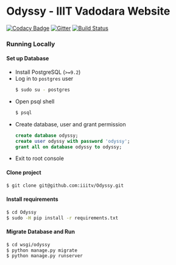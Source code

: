 # Odyssy - IIIT Vadodara Website

[![Codacy Badge](https://api.codacy.com/project/badge/Grade/2ee2f1779b2f4cacaf8ff1d7b278e10c)](https://www.codacy.com/app/singhpratyush/Odyssy?utm_source=github.com&utm_medium=referral&utm_content=iiitv/Odyssy&utm_campaign=badger)
[![Gitter](https://badges.gitter.im/iiitv/Odyssy.svg)](https://gitter.im/iiitv/Odyssy?utm_source=badge&utm_medium=badge&utm_campaign=pr-badge)
[![Build Status](https://travis-ci.org/iiitv/Odyssy.svg?branch=master)](https://travis-ci.org/iiitv/Odyssy.svg?branch=master)

### Running Locally

#### Set up Database

* Install PostgreSQL (`>=9.2`)
* Log in to `postgres` user
    ```sh
    $ sudo su - postgres
    ```
* Open psql shell
    ```sh
    $ psql
    ```
* Create database, user and grant permission
    ```sql
    create database odyssy;
    create user odyssy with password 'odyssy';
    grant all on database odyssy to odyssy;
    ```
* Exit to root console

#### Clone project
```sh
$ git clone git@github.com:iiitv/Odyssy.git
```

#### Install requirements
```sh
$ cd Odyssy
$ sudo -H pip install -r requirements.txt
```

#### Migrate Database and Run
```sh
$ cd wsgi/odyssy
$ python manage.py migrate
$ python manage.py runserver
```
